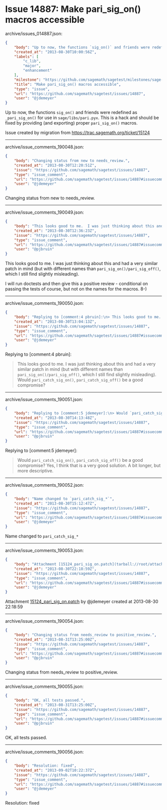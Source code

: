 # Issue 14887: Make pari_sig_on() macros accessible

archive/issues_014887.json:
```json
{
    "body": "Up to now, the functions `sig_on()` and friends were redefined as `_pari_sig_on()` for use in `sage/libs/pari.pyx`. This is a hack and should be fixed by providing (and exporting) proper `pari_sig_on()` macros.\n\nIssue created by migration from https://trac.sagemath.org/ticket/15124\n\n",
    "created_at": "2013-08-30T10:00:56Z",
    "labels": [
        "c_lib",
        "major",
        "enhancement"
    ],
    "milestone": "https://github.com/sagemath/sagetest/milestones/sage-5.12",
    "title": "Make pari_sig_on() macros accessible",
    "type": "issue",
    "url": "https://github.com/sagemath/sagetest/issues/14887",
    "user": "@jdemeyer"
}
```
Up to now, the functions `sig_on()` and friends were redefined as `_pari_sig_on()` for use in `sage/libs/pari.pyx`. This is a hack and should be fixed by providing (and exporting) proper `pari_sig_on()` macros.

Issue created by migration from https://trac.sagemath.org/ticket/15124





---

archive/issue_comments_190048.json:
```json
{
    "body": "Changing status from new to needs_review.",
    "created_at": "2013-08-30T12:20:51Z",
    "issue": "https://github.com/sagemath/sagetest/issues/14887",
    "type": "issue_comment",
    "url": "https://github.com/sagemath/sagetest/issues/14887#issuecomment-190048",
    "user": "@jdemeyer"
}
```

Changing status from new to needs_review.



---

archive/issue_comments_190049.json:
```json
{
    "body": "This looks good to me.  I was just thinking about this and had a very similar patch in mind (but with different names than `pari_sig_on()/pari_sig_off()`, which I still find slightly misleading).\n\nI will run doctests and then give this a positive review - conditional on passing the tests of course, but not on the names for the macros. 8-)",
    "created_at": "2013-08-30T12:36:23Z",
    "issue": "https://github.com/sagemath/sagetest/issues/14887",
    "type": "issue_comment",
    "url": "https://github.com/sagemath/sagetest/issues/14887#issuecomment-190049",
    "user": "@pjbruin"
}
```

This looks good to me.  I was just thinking about this and had a very similar patch in mind (but with different names than `pari_sig_on()/pari_sig_off()`, which I still find slightly misleading).

I will run doctests and then give this a positive review - conditional on passing the tests of course, but not on the names for the macros. 8-)



---

archive/issue_comments_190050.json:
```json
{
    "body": "Replying to [comment:4 pbruin]:\n> This looks good to me.  I was just thinking about this and had a very similar patch in mind (but with different names than `pari_sig_on()/pari_sig_off()`, which I still find slightly misleading).\nWould `pari_catch_sig_on()`, `pari_catch_sig_off()` be a good compromise?",
    "created_at": "2013-08-30T13:04:13Z",
    "issue": "https://github.com/sagemath/sagetest/issues/14887",
    "type": "issue_comment",
    "url": "https://github.com/sagemath/sagetest/issues/14887#issuecomment-190050",
    "user": "@jdemeyer"
}
```

Replying to [comment:4 pbruin]:
> This looks good to me.  I was just thinking about this and had a very similar patch in mind (but with different names than `pari_sig_on()/pari_sig_off()`, which I still find slightly misleading).
Would `pari_catch_sig_on()`, `pari_catch_sig_off()` be a good compromise?



---

archive/issue_comments_190051.json:
```json
{
    "body": "Replying to [comment:5 jdemeyer]:\n> Would `pari_catch_sig_on()`, `pari_catch_sig_off()` be a good compromise?\nYes, I think that is a very good solution.  A bit longer, but more descriptive.",
    "created_at": "2013-08-30T14:13:48Z",
    "issue": "https://github.com/sagemath/sagetest/issues/14887",
    "type": "issue_comment",
    "url": "https://github.com/sagemath/sagetest/issues/14887#issuecomment-190051",
    "user": "@pjbruin"
}
```

Replying to [comment:5 jdemeyer]:
> Would `pari_catch_sig_on()`, `pari_catch_sig_off()` be a good compromise?
Yes, I think that is a very good solution.  A bit longer, but more descriptive.



---

archive/issue_comments_190052.json:
```json
{
    "body": "Name changed to `pari_catch_sig_*`",
    "created_at": "2013-08-30T15:12:47Z",
    "issue": "https://github.com/sagemath/sagetest/issues/14887",
    "type": "issue_comment",
    "url": "https://github.com/sagemath/sagetest/issues/14887#issuecomment-190052",
    "user": "@jdemeyer"
}
```

Name changed to `pari_catch_sig_*`



---

archive/issue_comments_190053.json:
```json
{
    "body": "Attachment [15124_pari_sig_on.patch](tarball://root/attachments/some-uuid/ticket15124/15124_pari_sig_on.patch) by @jdemeyer created at 2013-08-30 22:18:59",
    "created_at": "2013-08-30T22:18:59Z",
    "issue": "https://github.com/sagemath/sagetest/issues/14887",
    "type": "issue_comment",
    "url": "https://github.com/sagemath/sagetest/issues/14887#issuecomment-190053",
    "user": "@jdemeyer"
}
```

Attachment [15124_pari_sig_on.patch](tarball://root/attachments/some-uuid/ticket15124/15124_pari_sig_on.patch) by @jdemeyer created at 2013-08-30 22:18:59



---

archive/issue_comments_190054.json:
```json
{
    "body": "Changing status from needs_review to positive_review.",
    "created_at": "2013-08-31T13:25:00Z",
    "issue": "https://github.com/sagemath/sagetest/issues/14887",
    "type": "issue_comment",
    "url": "https://github.com/sagemath/sagetest/issues/14887#issuecomment-190054",
    "user": "@pjbruin"
}
```

Changing status from needs_review to positive_review.



---

archive/issue_comments_190055.json:
```json
{
    "body": "OK, all tests passed.",
    "created_at": "2013-08-31T13:25:00Z",
    "issue": "https://github.com/sagemath/sagetest/issues/14887",
    "type": "issue_comment",
    "url": "https://github.com/sagemath/sagetest/issues/14887#issuecomment-190055",
    "user": "@pjbruin"
}
```

OK, all tests passed.



---

archive/issue_comments_190056.json:
```json
{
    "body": "Resolution: fixed",
    "created_at": "2013-09-02T10:22:37Z",
    "issue": "https://github.com/sagemath/sagetest/issues/14887",
    "type": "issue_comment",
    "url": "https://github.com/sagemath/sagetest/issues/14887#issuecomment-190056",
    "user": "@jdemeyer"
}
```

Resolution: fixed

